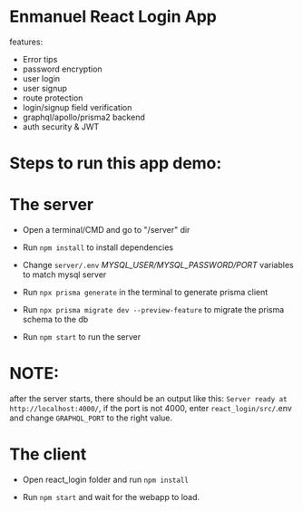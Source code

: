 # Enmanuel React Login App
features:

- Error tips
- password encryption
- user login
- user signup
- route protection
- login/signup field verification
- graphql/apollo/prisma2 backend
- auth security & JWT


# Steps to run this app demo:


 # The server
* Open a terminal/CMD and go to "/server" dir

* Run `npm install` to install dependencies

* Change `server/.env` _MYSQL_USER/MYSQL_PASSWORD/PORT_ variables to match mysql server

* Run `npx prisma generate` in the terminal to generate prisma client

* Run `npx prisma migrate dev --preview-feature` to migrate the prisma schema to the db

* Run `npm start` to run the server

# NOTE:
after the server starts, there should be an output like this: `Server ready at http://localhost:4000/`, if the port is not 4000, enter `react_login/src/`.env and change `GRAPHQL_PORT` to the right value.

# The client

* Open react_login folder and run `npm install`

* Run `npm start` and wait for the webapp to load.
